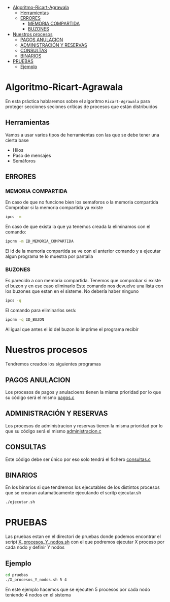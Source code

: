 - [Algoritmo-Ricart-Agrawala](#algoritmo-ricart-agrawala)
  - [Herramientas](#herramientas)
  - [ERRORES](#errores)
    - [MEMORIA COMPARTIDA](#memoria-compartida)
    - [BUZONES](#buzones)
- [Nuestros procesos](#nuestros-procesos)
  - [PAGOS ANULACION](#pagos-anulacion)
  - [ADMINISTRACIÓN Y RESERVAS](#administración-y-reservas)
  - [CONSULTAS](#consultas)
  - [BINARIOS](#binarios)
- [PRUEBAS](#pruebas)
  - [Ejemplo](#ejemplo)
# Algoritmo-Ricart-Agrawala

En esta práctica hablaremos sobre el algoritmo `Ricart-Agrawala` para proteger secciones seciones críticas de procesos que están distribuidos

## Herramientas

Vamos a usar varios tipos de herramientas con las que se debe tener una cierta base 
- Hilos
- Paso de mensajes
- Semáforos


## ERRORES
### MEMORIA COMPARTIDA
En caso de que no funcione bien los semaforos o la memoria compartida
Comprobar si la memoria compartida ya existe
```bash
ipcs -m
```
En caso de que exista la que ya tenemos creada la eliminamos con el comando:
```bash
ipcrm -m ID_MEMORIA_COMPARTIDA
```
El id de la memoria compartida se ve con el anterior comando y a ejecutar algun programa te lo muestra por pantalla

### BUZONES 
Es parecido a con memoria compartida. Tenemos que comprobar si existe el buzon y en ese caso eliminarlo
Este comando nos devuelve una lista con los buzones que estan en el sisteme. No debería haber ninguno
```bash
ipcs -q
```

El comando para eliminarlos será:
```bash
ipcrm -q ID_BUZON
```
Al igual que antes el id del buzon lo imprime el programa recibir


<!-- # Funcionamiento
## Recibir
El proceso recivir recibirá el mensaje
```c

``` -->

# Nuestros procesos
Tendremos creados los siguientes programas
## PAGOS ANULACION
Los procesos de pagos y anulacioens tienen la misma prioridad por lo que su código será el mismo [pagos.c](procesos/pagos.c)

## ADMINISTRACIÓN Y RESERVAS
Los procesos de administracion y reservas tienen la misma prioridad por lo que su código será el mismo [administracion.c](procesos/administracion.c)

## CONSULTAS 
Este código debe ser único por eso solo tendrá el fichero [consultas.c](procesos/consultas.c)


## BINARIOS
En los binarios si que tendremos los ejecutables de los distintos procesos que se crearan autamaticamente ejecutando el scritp ejecutar.sh
```bash
./ejecutar.sh
```


# PRUEBAS
Las pruebas estan en el directori de pruebas donde podemos encontrar el script [X_procesos_Y_nodos.sh](pruebas/X_procesos_Y_nodos.sh) con el que podremos ejecutar X proceso por cada nodo y definir Y nodos

## Ejemplo
```bash
cd pruebas
./X_procesos_Y_nodos.sh 5 4
```

En este ejemplo hacemos que se ejecuten 5 procesos por cada nodo teniendo 4 nodos en el sistema


